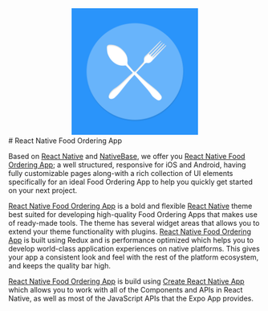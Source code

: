 <center> <img style="width: 50%; height: 50%" src ="./assets/app-icon-original.png"> </center>
# React Native Food Ordering App

Based on [React Native](https://github.com/facebook/react-native) and [NativeBase](http://nativebase.io/), we offer you [React Native Food Ordering App](http://market.nativebase.io/view/react-native-food-ordering-app); a well structured, responsive for iOS and Android, having fully customizable pages along-with a rich collection of UI elements specifically for an ideal Food Ordering App to help you quickly get started on your next project.

[React Native Food Ordering App](http://market.nativebase.io/view/react-native-food-ordering-app) is a bold and flexible [React Native](https://github.com/facebook/react-native) theme best suited for developing high-quality Food Ordering Apps that makes use of ready-made tools. The theme has several widget areas that allows you to extend your theme functionality with plugins. [React Native Food Ordering App](http://market.nativebase.io/view/react-native-food-ordering-app) is built using Redux and is performance optimized which helps you to develop world-class application experiences on native platforms. This gives your app a consistent look and feel with the rest of the platform ecosystem, and keeps the quality bar high.

[React Native Food Ordering App](http://market.nativebase.io/view/react-native-food-ordering-app) is build using [Create React Native App](https://github.com/react-community/create-react-native-app) which allows you to work with all of the Components and APIs in React Native, as well as most of the JavaScript APIs that the Expo App provides. 

